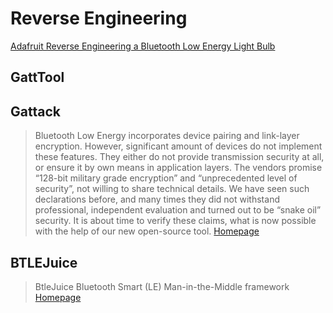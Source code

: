 # Reverse Engineering

[Adafruit Reverse Engineering a Bluetooth Low Energy Light Bulb](https://learn.adafruit.com/reverse-engineering-a-bluetooth-low-energy-light-bulb/control-with-bluez?view=all)

## GattTool

## Gattack

> Bluetooth Low Energy incorporates device pairing and link-layer encryption. However, significant amount of devices do not implement these features. They either do not provide transmission security at all, or ensure it by own means in application layers. The vendors promise “128-bit military grade encryption” and “unprecedented level of security”, not willing to share technical details. We have seen such declarations before, and many times they did not withstand professional, independent evaluation and turned out to be “snake oil” security. It is about time to verify these claims, what is now possible with the help of our new open-source tool. [Homepage](http://gattack.io/)

## BTLEJuice

> BtleJuice Bluetooth Smart (LE) Man-in-the-Middle framework [Homepage](https://github.com/DigitalSecurity/btlejuice)





